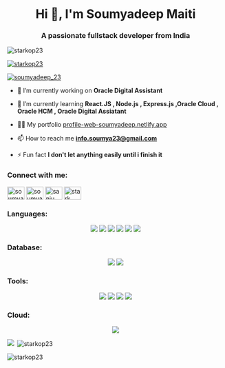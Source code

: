 <h1 align="center">Hi 👋, I'm Soumyadeep Maiti</h1>
<h3 align="center">A passionate fullstack developer from India</h3>

<p align="left"> <img src="https://komarev.com/ghpvc/?username=starkop23&label=Profile%20views&color=0e75b6&style=flat" alt="starkop23" /> </p>

<p align="left"> <a href="https://github.com/ryo-ma/github-profile-trophy"><img src="https://github-profile-trophy.vercel.app/?username=starkop23" alt="starkop23" /></a> </p>

<p align="left"> <a href="https://twitter.com/soumyadeep_23" target="blank"><img src="https://img.shields.io/twitter/follow/soumyadeep_23?logo=twitter&style=for-the-badge" alt="soumyadeep_23" /></a> </p>

- 🔭 I’m currently working on **Oracle Digital Assistant**

- 🌱 I’m currently learning **React.JS , Node.js , Express.js ,Oracle Cloud , Oracle HCM , Oracle Digital Assiatant**

- 👨‍💻 My portfolio [profile-web-soumyadeep.netlify.app](profile-web-soumyadeep.netlify.app)

- 📫 How to reach me **info.soumya23@gmail.com**

- ⚡ Fun fact **I don't let anything easily until i finish it**

<h3 align="left">Connect with me:</h3>
<p align="left">
<a href="https://twitter.com/soumyadeep_23" target="blank"><img align="center" src="https://raw.githubusercontent.com/rahuldkjain/github-profile-readme-generator/master/src/images/icons/Social/twitter.svg" alt="soumyadeep_23" height="30" width="40" /></a>
<a href="https://linkedin.com/in/soumyadeep-m-bb089a131" target="blank"><img align="center" src="https://raw.githubusercontent.com/rahuldkjain/github-profile-readme-generator/master/src/images/icons/Social/linked-in-alt.svg" alt="soumyadeep-m-bb089a131" height="30" width="40" /></a>
<a href="https://fb.com/sanju.maiti.23" target="blank"><img align="center" src="https://raw.githubusercontent.com/rahuldkjain/github-profile-readme-generator/master/src/images/icons/Social/facebook.svg" alt="sanju.maiti.23" height="30" width="40" /></a>
<a href="https://instagram.com/stark___here" target="blank"><img align="center" src="https://raw.githubusercontent.com/rahuldkjain/github-profile-readme-generator/master/src/images/icons/Social/instagram.svg" alt="stark___here" height="30" width="40" /></a>
</p>

<h3 align="left">Languages:</h3>
<p align="center">
<img src="https://img.shields.io/badge/css3-%231572B6.svg?style=for-the-badge&logo=css3&logoColor=white">
<img src="https://img.shields.io/badge/Express.js-404D59?style=for-the-badge&logo=express"/>
<img src="https://img.shields.io/badge/html5-%23E34F26.svg?style=for-the-badge&logo=html5&logoColor=white">
<img src="https://img.shields.io/badge/javascript-%23323330.svg?style=for-the-badge&logo=javascript&logoColor=%23F7DF1E">
<img src="https://img.shields.io/badge/Node.js-43853D?style=for-the-badge&logo=node.js&logoColor=white"/>
<img src="https://img.shields.io/badge/React-20232A?style=for-the-badge&logo=react&logoColor=61DAFB"/> 
<!-- <img src = "https://img.shields.io/badge/React_Router-CA4245?style=for-the-badge&logo=react-router&logoColor=white"/> -->
  
</p>

<h3 align="left">Database:</h3>
<p align="center">
<img src="https://img.shields.io/badge/MySQL-00000F?style=for-the-badge&logo=mysql&logoColor=white"/>
<img src="https://img.shields.io/badge/MongoDB-4EA94B?style=for-the-badge&logo=mongodb&logoColor=white"/>
</p>

<h3 align="left">Tools:</h3>
<p align="center">
<!--   <img src="https://www.vectorlogo.zone/logos/git-scm/git-scm-icon.svg" alt="git" width="40" height="40"/> -->
  <img src="https://img.shields.io/badge/Postman-FF6C37?style=for-the-badge&logo=postman&logoColor=white"/>
  <img src="https://img.shields.io/badge/GitHub-100000?style=for-the-badge&logo=github&logoColor=white"/>
  <img src="https://img.shields.io/badge/Visual_Studio_Code-0078D4?style=for-the-badge&logo=visual%20studio%20code&logoColor=white"/>
  <img src="https://img.shields.io/badge/Netlify-00C7B7?style=for-the-badge&logo=netlify&logoColor=white"/>
  
</p>

<h3 align="left">Cloud:</h3>

<p align="center">
  <img src= "https://img.shields.io/badge/Oracle-F80000?style=for-the-badge&logo=oracle&logoColor=black"/>
</p>


<p><img align="left" src="https://github-readme-stats.vercel.app/api?username=starkop23&theme=transparent&show_icons=true" /></p>

<p>&nbsp;<img align="center" src="https://github-readme-stats.vercel.app/api?username=starkop23&show_icons=true&locale=en" alt="starkop23" /></p>

<p><img align="center" src="https://github-readme-streak-stats.herokuapp.com/?user=starkop23&" alt="starkop23" /></p>
